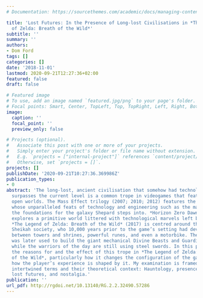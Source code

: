 ```yaml
---
# Documentation: https://sourcethemes.com/academic/docs/managing-content/

title: 'Lost Futures: In the Presence of Long-lost Civilisations in *The Legend
  of Zelda: Breath of the Wild*'
subtitle: ''
summary: ''
authors:
- Dom Ford
tags: []
categories: []
date: '2018-11-01'
lastmod: 2020-09-21T12:27:36+02:00
featured: false
draft: false

# Featured image
# To use, add an image named `featured.jpg/png` to your page's folder.
# Focal points: Smart, Center, TopLeft, Top, TopRight, Left, Right, BottomLeft, Bottom, BottomRight.
image:
  caption: ''
  focal_point: ''
  preview_only: false

# Projects (optional).
#   Associate this post with one or more of your projects.
#   Simply enter your project's folder or file name without extension.
#   E.g. `projects = ["internal-project"]` references `content/project/deep-learning/index.md`.
#   Otherwise, set `projects = []`.
projects: []
publishDate: '2020-09-21T10:27:36.369986Z'
publication_types:
- 0
abstract: 'The long-lost, ancient civilisation that somehow had technology that far
  surpasses the current level is a common trope in videogames that feature large,
  open worlds. The Mass Effect trilogy (2007; 2010; 2012) features the Protheans,
  whose unparalleled feats of technology and engineering such as the mass relays laid
  the foundations for the galaxy Shepard steps into. *Horizon Zero Dawn* (2017)
  explores a primitive world littered with technological marvels left by the Old Ones.
  *The Legend of Zelda: Breath of the Wild* (2017) is centred around the Ancient
  Sheikah society, who 10,000 years prior to the game’s setting had developed teleportation
  between towers and shrines, powerful runes, and even a motorbike. Their technology
  was later used to build the giant mechanical Divine Beasts and Guardians. All this
  while the warriors of the day are still using steel swords. In this paper, I explore
  the reasons for and the effect of this trope in *The Legend of Zelda: Breath
  of the Wild*, particularly how it changes the configuration of the gameworld, and
  how the player’s experience is shaped by it. My examination is framed around five
  intertwined terms and their theoretical context: Hauntology, presence, absence,
  lost futures, and nostalgia.'
publication: ''
url_pdf: http://rgdoi.net/10.13140/RG.2.2.32490.57286
---
```


